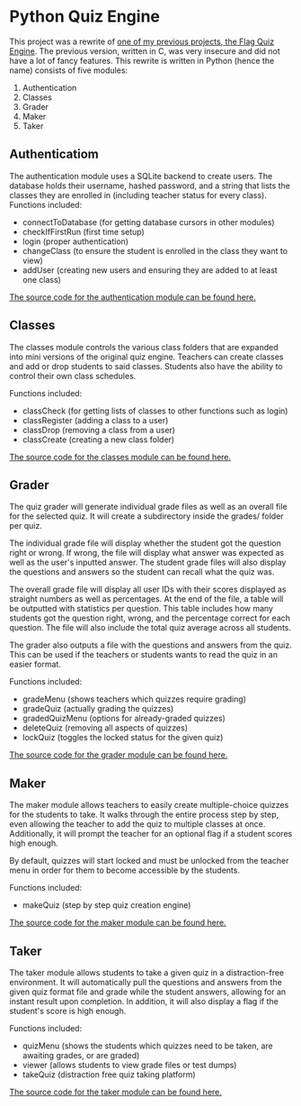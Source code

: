 # Python Quiz Engine

This project was a rewrite of [one of my previous projects, the Flag Quiz Engine](https://github.com/cyclawps52/Flag-Quiz-Engine). The previous version, written in C, was very insecure and did not have a lot of fancy features. This rewrite is written in Python (hence the name) consists of five modules:

 1. Authentication
 2. Classes
 3. Grader
 4. Maker
 5. Taker

## Authenticatiom

The authentication module uses a SQLite backend to create users. The database holds their username, hashed password, and a string that lists the classes they are enrolled in (including teacher status for every class).
Functions included:

* connectToDatabase (for getting database cursors in other modules)
* checkIfFirstRun (first time setup)
* login (proper authentication)
* changeClass (to ensure the student is enrolled in the class they want to view)
* addUser (creating new users and ensuring they are added to at least one class)

[The source code for the authentication module can be found here.](https://github.com/cyclawps52/Python-Quiz-Engine/blob/master/Source/modules/auth.py)

## Classes

The classes module controls the various class folders that are expanded into mini versions of the original quiz engine. Teachers can create classes and add or drop students to said classes. Students also have the ability to control their own class schedules.

Functions included:

* classCheck (for getting lists of classes to other functions such as login)
* classRegister (adding a class to a user)
* classDrop (removing a class from a user)
* classCreate (creating a new class folder)

[The source code for the classes module can be found here.](https://github.com/cyclawps52/Python-Quiz-Engine/blob/master/Source/modules/classes.py)


## Grader
The quiz grader will generate individual grade files as well as an overall file for the selected quiz. It will create a subdirectory inside the grades/ folder per quiz. 

The individual grade file will display whether the student got the question right or wrong. If wrong, the file will display what answer was expected as well as the user's inputted answer. The student grade files will also display the questions and answers so the student can recall what the quiz was.

The overall grade file will display all user IDs with their scores displayed as straight numbers as well as percentages. At the end of the file, a table will be outputted with statistics per question. This table includes how many students got the question right, wrong, and the percentage correct for each question. The file will also include the total quiz average across all students.

The grader also outputs a file with the questions and answers from the quiz. This can be used if the teachers or students wants to read the quiz in an easier format.

Functions included:

* gradeMenu (shows teachers which quizzes require grading)
* gradeQuiz (actually grading the quizzes)
* gradedQuizMenu (options for already-graded quizzes)
* deleteQuiz (removing all aspects of quizzes)
* lockQuiz (toggles the locked status for the given quiz)

[The source code for the grader module can be found here.](https://github.com/cyclawps52/Python-Quiz-Engine/blob/master/Source/modules/classes.py)

## Maker

The maker module allows teachers to easily create multiple-choice quizzes for the students to take. It walks through the entire process step by step, even allowing the teacher to add the quiz to multiple classes at once. Additionally, it will prompt the teacher for an optional flag if a student scores high enough.

By default, quizzes will start locked and must be unlocked from the teacher menu in order for them to become accessible by the students.

Functions included:

* makeQuiz (step by step quiz creation engine)

[The source code for the maker module can be found here.](https://github.com/cyclawps52/Python-Quiz-Engine/blob/master/Source/modules/maker.py)

## Taker

The taker module allows students to take a given quiz in a distraction-free environment. It will automatically pull the questions and answers from the given quiz format file and grade while the student answers, allowing for an instant result upon completion. In addition, it will also display a flag if the student's score is high enough.

Functions included:

* quizMenu (shows the students which quizzes need to be taken, are awaiting grades, or are graded)
* viewer (allows students to view grade files or test dumps)
* takeQuiz (distraction free quiz taking platform)

[The source code for the taker module can be found here.](https://github.com/cyclawps52/Python-Quiz-Engine/blob/master/Source/modules/takeQuiz.py)
